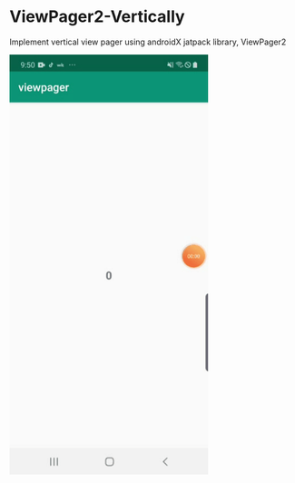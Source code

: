 # ViewPager2-Vertically

Implement vertical view pager using androidX jatpack library, ViewPager2

![](https://github.com/kwony/ViewPager2-Vertically/blob/master/assets/sample.gif)
